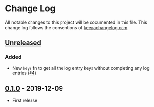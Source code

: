# Change Log
All notable changes to this project will be documented in this file. This change log follows the conventions of [keepachangelog.com](http://keepachangelog.com/).

## [Unreleased]
### Added
- New `keys` fn to get all the log entry keys without completing any log entries ([#4](https://github.com/athos/postmortem/pull/4))

## [0.1.0] - 2019-12-09
- First release

[Unreleased]: https://github.com/athos/postmortem/compare/0.1.0..HEAD
[0.1.0]: https://github.com/athos/postmortem/releases/tag/0.1.0
